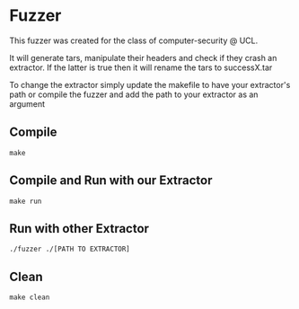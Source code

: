 # Fuzzer

This fuzzer was created for the class of computer-security @ UCL.

It will generate tars, manipulate their headers and check if they crash an extractor. If the latter is true then it will rename the tars to successX.tar

To change the extractor simply update the makefile to have your extractor's path or compile the fuzzer and add the path to your extractor as an argument

## Compile
```
make
```
## Compile and Run with our Extractor
```
make run
```
## Run with other Extractor
```
./fuzzer ./[PATH TO EXTRACTOR]
```
## Clean
```
make clean
```
